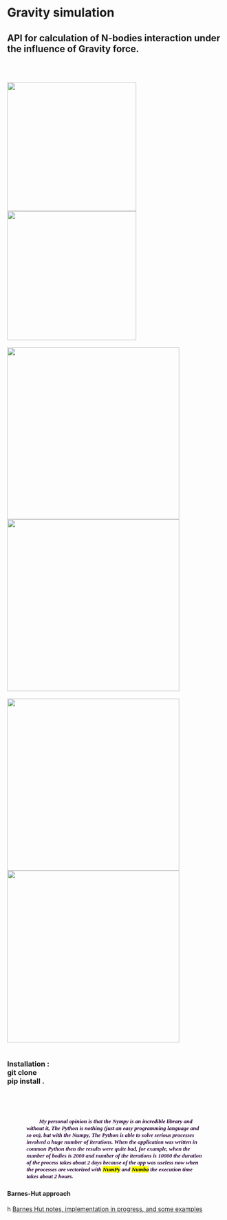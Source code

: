 
<h1>Gravity simulation </h1>
<h2 color='#270336' >API for  calculation of N-bodies interaction under  the influence of  Gravity force.</h2>

  
<br> <br>
       
   <img height="300" width="300" src="https://daodavid.github.io/gravity-simulation-api/resources/gift-generated-examples/b-7.gif">
  <img height="300" width="300" src="https://daodavid.github.io/gravity-simulation-api/resources/gift-generated-examples/b-11.gif"> 
 <br> <br>
  <img height="400" width="400" src="https://daodavid.github.io/gravity-simulation-api/resources/gift-generated-examples/b-16.gif">    
  <IMG height="400" width="400" src="https://daodavid.github.io/gravity-simulation-api/resources/gift-generated-examples/b-100.gif"> 
  <br> <br>
  <img height="400" width="400" src="https://daodavid.github.io/gravity-simulation-api/resources/gift-generated-examples/201-b.gif">    
  <img height="400" width="400" src="https://daodavid.github.io/gravity-simulation-api/resources/gift-generated-examples/2550-examples.gif"> 
  <br> <br>   
  <h3>Installation : </h> <br>
  git clone <br>
  pip install . <br>

<br> <br>
<h5 size="2" id="int-1" style="margin-right: 45px; margin-left: 45px">
<font face="Times New Roma" size="2" color='#270336' >
      &nbsp;&nbsp;&nbsp;&nbsp; &nbsp;&nbsp;&nbsp;&nbsp;My personal opinion is that the  Nympy is an incredible library and without it, The Python is nothing (just an easy programming language and so on), but with the Numpy, The  Python is able to solve serious processes involved a huge number of iterations. When the application was written in common Python then the results were quite bad, for example, when the number of bodies is 2000 and number of the iterations is  10000 the duration of the process takes about 2 days because of the app was useless now when the processes are vectorized with <mark>NumPy</mark> and <mark>Numba</mark> the execution time takes about 2 hours.
    </font>
</h5>   
    
 
   
  


<h4>Barnes-Hut approach</h4>h
<a href='https://github.com/daodavid/gravity-simulation/blob/BarnesHut_notes_and_implementatios/README.md'>Barnes Hut notes, implementation in progress, and some examples </a>

